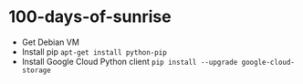# 100-days-of-sunrise

* Get Debian VM
* Install pip `apt-get install python-pip`
* Install Google Cloud Python client `pip install --upgrade google-cloud-storage`
